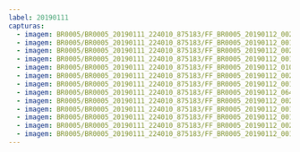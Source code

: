 ```yaml
---
label: 20190111
capturas:
  - imagem: BR0005/BR0005_20190111_224010_875183/FF_BR0005_20190112_002720_521_0159744.fits_maxpixel.jpg
  - imagem: BR0005/BR0005_20190111_224010_875183/FF_BR0005_20190112_001103_750_0135680.fits_maxpixel.jpg
  - imagem: BR0005/BR0005_20190111_224010_875183/FF_BR0005_20190112_002435_739_0155648.fits_maxpixel.jpg
  - imagem: BR0005/BR0005_20190111_224010_875183/FF_BR0005_20190112_001307_295_0138752.fits_maxpixel.jpg
  - imagem: BR0005/BR0005_20190111_224010_875183/FF_BR0005_20190112_010850_014_0221696.fits_maxpixel.jpg
  - imagem: BR0005/BR0005_20190111_224010_875183/FF_BR0005_20190112_002100_079_0150272.fits_maxpixel.jpg
  - imagem: BR0005/BR0005_20190111_224010_875183/FF_BR0005_20190112_001043_478_0135168.fits_maxpixel.jpg
  - imagem: BR0005/BR0005_20190111_224010_875183/FF_BR0005_20190112_064913_212_0730368.fits_maxpixel.jpg
  - imagem: BR0005/BR0005_20190111_224010_875183/FF_BR0005_20190112_002751_499_0160512.fits_maxpixel.jpg
  - imagem: BR0005/BR0005_20190111_224010_875183/FF_BR0005_20190112_001226_214_0137728.fits_maxpixel.jpg
  - imagem: BR0005/BR0005_20190111_224010_875183/FF_BR0005_20190112_001215_895_0137472.fits_maxpixel.jpg
  - imagem: BR0005/BR0005_20190111_224010_875183/FF_BR0005_20190112_002730_762_0160000.fits_maxpixel.jpg
  - imagem: BR0005/BR0005_20190111_224010_875183/FF_BR0005_20190112_001114_219_0135936.fits_maxpixel.jpg
---
```

